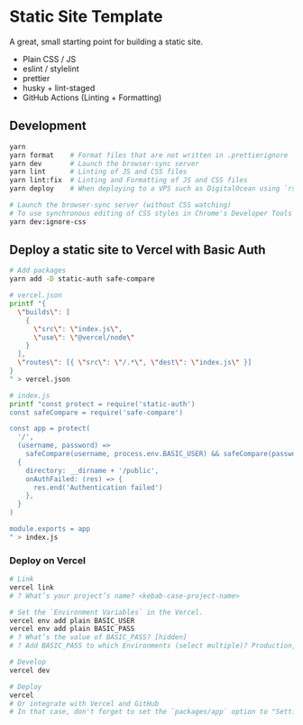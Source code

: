 # Static Site Template

A great, small starting point for building a static site.

- Plain CSS / JS
- eslint / stylelint
- prettier
- husky + lint-staged
- GitHub Actions (Linting + Formatting)

## Development

```bash
yarn
yarn format    # Format files that are not written in .prettierignore
yarn dev       # Launch the browser-sync server
yarn lint      # Linting of JS and CSS files
yarn lint:fix  # Linting and Formatting of JS and CSS files
yarn deploy    # When deploying to a VPS such as DigitalOcean using `rsync`

# Launch the browser-sync server (without CSS watching)
# To use synchronous editing of CSS styles in Chrome's Developer Tools
yarn dev:ignore-css
```

## Deploy a static site to Vercel with Basic Auth

```bash
# Add packages
yarn add -D static-auth safe-compare
```

```bash
# vercel.json
printf "{
  \"builds\": [
    {
      \"src\": \"index.js\",
      \"use\": \"@vercel/node\"
    }
  ],
  \"routes\": [{ \"src\": \"/.*\", \"dest\": \"index.js\" }]
}
" > vercel.json

# index.js
printf "const protect = require('static-auth')
const safeCompare = require('safe-compare')

const app = protect(
  '/',
  (username, password) =>
    safeCompare(username, process.env.BASIC_USER) && safeCompare(password, process.env.BASIC_PASS),
  {
    directory: __dirname + '/public',
    onAuthFailed: (res) => {
      res.end('Authentication failed')
    },
  }
)

module.exports = app
" > index.js
```

### Deploy on Vercel

```bash
# Link
vercel link
# ? What’s your project’s name? <kebab-case-project-name>

# Set the `Environment Variables` in the Vercel.
vercel env add plain BASIC_USER
vercel env add plain BASIC_PASS
# ? What’s the value of BASIC_PASS? [hidden]
# ? Add BASIC_PASS to which Environments (select multiple)? Production, Preview, Development

# Develop
vercel dev

# Deploy
vercel
# Or integrate with Vercel and GitHub
# In that case, don't forget to set the `packages/app` option to "Settings > General > Root Directory" on Vercel
```

